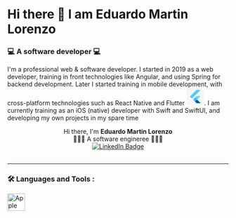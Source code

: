 # Hi there 👋 I am Eduardo Martin Lorenzo
### :computer: A software developer :computer:

I'm a professional web & software developer. I started in 2019 as a web developer, training in front technologies like Angular, and using Spring for backend development.
Later I started training in mobile development, with cross-platform technologies such as React Native and Flutter <img src="https://github.com/EMLCoding/EMLCoding/blob/main/flutter.jpg" width="40" height="40"/>.
I am currently training as an iOS (native) developer with Swift and SwiftUI, and developing my own projects in my spare time

<div id="header" align="center" fontSize="30">
  <span>Hi there, I'm <strong>Eduardo Martin Lorenzo</strong></span>
  <br/>
  <span>🧑🏻‍💻 A software engineree 🧑🏻‍💻</span>
  <br/>
  <div id="badges">
  <a href="https://www.linkedin.com/in/eduardo-mart%C3%ADn-lorenzo-9a83b1b2">
    <img src="https://img.shields.io/badge/LinkedIn-blue?style=for-the-badge&logo=linkedin&logoColor=white" alt="LinkedIn Badge"/>
  </a>
</div>
  <img src="https://komarev.com/ghpvc/?username=EMLCoding&style=flat-square&color=blue" alt=""/>
</div>

---

### :hammer_and_wrench: Languages and Tools :
<div id="languages">
  <img src="http://assets.stickpng.com/images/580b57fcd9996e24bc43c516.png" title="Apple" width="40" height="40"/>
</div>

<!--
**EMLCoding/EMLCoding** is a ✨ _special_ ✨ repository because its `README.md` (this file) appears on your GitHub profile.

Here are some ideas to get you started:

- 🔭 I’m currently working on ...
- 🌱 I’m currently learning ...
- 👯 I’m looking to collaborate on ...
- 🤔 I’m looking for help with ...
- 💬 Ask me about ...
- 📫 How to reach me: ...
- 😄 Pronouns: ...
- ⚡ Fun fact: ...
-->
